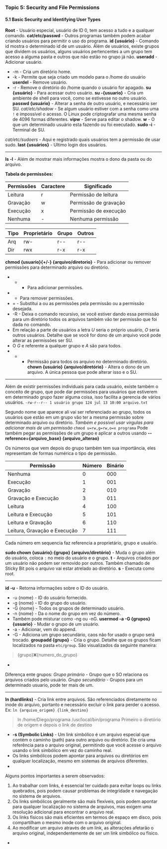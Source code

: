 ### Topic 5: Security and File Permissions

####  5.1 Basic Security and Identifying User Types
**Root** - Usuário especial, usuário de ID 0, tem acesso a tudo e a qualquer comando.
**cat/etc/passwd** - Outros programas também podem acabar criando usuários para permitir o uso do programa.
**id {usuário}** - Comando id mostra o determinado id de um usuário. 
Além de usuários, existe grupos que dividem os usuários, alguns usuários pertencentes a um grupo tem acesso a alguma pasta e outros que não estão no grupo já não.
**useradd** - Adicionar usuário.
- -m - Cria um diretório home.
- -k - Permite que seja criado um modelo para o /home do usuário
**userdel** - Remove usuário.
- -r - Remove o diretório do /home quando o usuário for apagado.
**su {usuário}** - Para acessar outro usuário.
**su -{usuario}** - Cria um ambiente de shell para você, como se estivesse no outro usuário.
**passwd {usuário}** - Alterar a senha de outro usuário, e necessário ser SU.
*cat/etc/shadow* - Se algum usuário estiver com a senha como uma `!` e impossível o acesso.
O Linux pode criptografar uma mesma senha de 4096 formas diferentes.
**vipw** - Serve para editar o shadow.
**w** - O que um determinado usuário esta fazendo ou foi executado.
**sudo -i** - Terminal de SU.

*cat/etc/sudoers* - Aqui e registrado quais usuários tem a permissão de usar sudo.
**last {usuários}** - Ultimo login dos usuários.

---
**ls -l** - Além de mostrar mais informações mostra o dono da pasta ou do arquivo.

**Tabela de permissões:**

| Permissões | Caractere | Significado               |
|------------|-----------|---------------------------|
| Leitura    |     r     | Permissão de leitura      |
| Gravação   |     w     | Permissão de gravação     |
| Execução   |     x     | Permissão de execução     |
| Nenhuma    |     -     | Nenhuma permissão         |

| Tipo | Proprietário | Grupo | Outros |
|------|--------------|-------|--------|
| Arq  |    rw-       | r--   | r--    |
| Dir  |    rwx       | r-x   | r-x    |

**chmod {usuario}{+/-} {arquivo/diretorio}** - Para adicionar ou remover permissões para determinado arquivo ou diretório.
- + - Para adicionar permissões.
- - Para remover permissões.
- = - Substitui a ou as permissões pela permissão ou a permissão desejada. 
- -R - Deixa o comando recursivo, se você estiver dando essa permissão para um diretório todos os arquivos também vão ter permissão que foi dada no comando.
- Em relação a parte de usuários a letra *U* seria o próprio usuário, *O* seria outros usuários. Detalhe que se você for dono de um arquivo você pode alterar as permissões ser SU.
- O *G* e referente a qualquer grupo e *A* são para todos.
- * - Permissão para todos os arquivo no determinado diretório.
**chown {usuário} {arquivo/diretório}** - Altera o dono de um arquivo. A única pessoa que pode alterar isso e o SU.
---
Além de existir permissões individuais para cada usuário, existe também o conceito de grupo, que pode dar permissões para usuários que estiverem em determinado grupo fazer alguma coisa, isso facilita a gerencia de vários usuários.
`-rw-r--r-- 1 usuário grupo 124 jul 13 10:00 arquivo.txt`

Segundo nome que aparece ali vai ser referenciado ao grupo, todos os usuários que estão em um grupo vão ter a mesma permissão sobre determinado arquivo ou diretório. 
*Também e possível usar virgulas para adicionar mais de um permissão*
`chmod u=rw,g=rw,o=x programa`
Pode também pegar as permissões de um grupo e aplicar a outros usando **--reference={arquivo_base} {arquivo_alterao}**

Os números que vem depois do grupo também tem sua importância, eles representam de formas numérica o tipo de permissão.

| Permissão | Número | Binário |
|-----------|--------|---------|
| Nenhuma    |   0    | 000     |
| Execução   |   1    | 001     |
| Gravação   |   2    | 010     |
| Gravação e Execução | 3 | 011     |
| Leitura    |   4    | 100     |
| Leitura e Execução | 5 | 101     |
| Leitura e Gravação | 6 | 110     |
| Leitura, Gravação e Execução | 7 | 111     |

Cada número em sequencia faz referencia a proprietário, grupo e usuário.

**sudo chown {usuário}:{grupo} {arquivo/diretório}** - Muda o grupo além do usuário, coloca `:` no meio do usuário e o grupo.
**t** - Arquivos criados por um usuário não podem ser removido por outros. Também chamado de Sticky Bit pois o arquivo vai estar atrelado ao diretório. 
**s** - Executa como root.

---
**id -u** - Retorna informações sobre o ID do usuário.
- -u {nome} - ID do usuário fornecido.
- -g {nome} - ID do grupo do usuário.
- -G {nome} - Todos os grupos de determinado usuário.
- -n {nome} - Da o nome do grupo em vez do número.
- Também pode misturar como -ng ou -nG.
**usermod -a -G {grupos} {usuario}** - Mudar o grupo de um usuário.
- -a - Adicionar, vem do append.
- -G - Adiciona um grupo secundário, caos não for usado o grupo será trocado.
**groupadd {grupo}** - Cria o grupo.
Detalhe que os grupos ficam localizados na pasta `etc/group`.
São visualizados da seguinte maneira:
> {grupo}:x:{numero_do_grupo}
- 
Diferença ente grupos: 
*Grupo primário* - Grupo que o SO relaciona os arquivos criados pelo usuário.
*Grupo secundário* - Grupos para um determinado usuario, pode ter mais de um.

---
**ln (hardlinks)** - Cria link entre arquivos. São referenciados diretamente no inode do arquivo, portanto e necessário excluir o link para perder o acesso.
Ex:
`ln {arquivo_origem} {link_destino}`
>ln /home/Diego/programa /usr/local/bin/programa
>Primeiro o diretório de origem e depois o link de destino 
- **-s (Symbolic Links)** - Um link simbólico é um arquivo especial que contém o caminho (path) para outro arquivo ou diretório. Ele cria uma referência para o arquivo original, permitindo que você acesse o arquivo usando o link simbólico em vez do caminho real.
- Os links simbólicos podem apontar para arquivos ou diretórios em qualquer localização, mesmo em sistemas de arquivos diferentes.
- 
Alguns pontos importantes a serem observados:

1. Ao trabalhar com links, é essencial ter cuidado para evitar loops ou links quebrados, pois podem causar problemas de integridade e navegação no sistema de arquivos.
2. Os links simbólicos geralmente são mais flexíveis, pois podem apontar para qualquer localização no sistema de arquivos, mas exigem uma resolução adicional para encontrar o arquivo real.
3. Os links físicos são mais eficientes em termos de espaço em disco, pois compartilham o mesmo inode com o arquivo original.
4. Ao modificar um arquivo através de um link, as alterações afetarão o arquivo original, independentemente de ser um link simbólico ou físico.
- 
